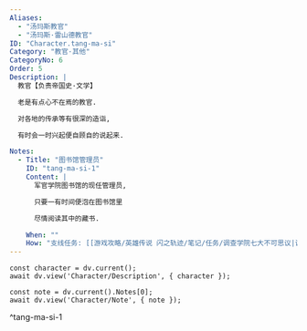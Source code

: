 ```yaml
---
Aliases:
  - "汤玛斯教官"
  - "汤玛斯·雷山德教官"
ID: "Character.tang-ma-si"
Category: "教官·其他"
CategoryNo: 6
Order: 5
Description: |
  教官【负责帝国史·文学】

  老是有点心不在焉的教官.

  对各地的传承等有很深的造诣,

  有时会一时兴起便自顾自的说起来.

Notes:
  - Title: "图书馆管理员"
    ID: "tang-ma-si-1"
    Content: |
      军官学院图书馆的现任管理员,

      只要一有时间便泡在图书馆里

      尽情阅读其中的藏书.

    When: ""
    How: "支线任务: [[游戏攻略/英雄传说 闪之轨迹/笔记/任务/调查学院七大不可思议|调查学院七大不可思议]] 获得"
---
```

```dataviewjs
const character = dv.current();
await dv.view('Character/Description', { character });
```

```dataviewjs
const note = dv.current().Notes[0];
await dv.view('Character/Note', { note });
```
^tang-ma-si-1